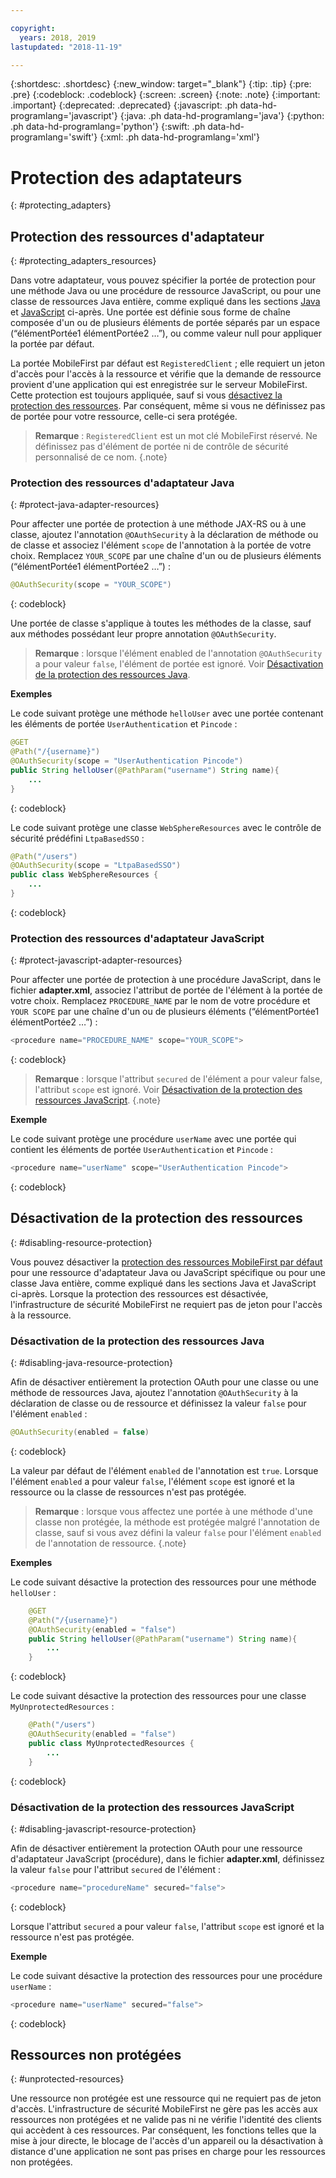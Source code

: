 ```yaml
---

copyright:
  years: 2018, 2019
lastupdated: "2018-11-19"

---
```


{:shortdesc: .shortdesc}
{:new_window: target="_blank"}
{:tip: .tip}
{:pre: .pre}
{:codeblock: .codeblock}
{:screen: .screen}
{:note: .note}
{:important: .important}
{:deprecated: .deprecated}
{:javascript: .ph data-hd-programlang='javascript'}
{:java: .ph data-hd-programlang='java'}
{:python: .ph data-hd-programlang='python'}
{:swift: .ph data-hd-programlang='swift'}
{:xml: .ph data-hd-programlang='xml'}

# Protection des adaptateurs
{: #protecting_adapters}

## Protection des ressources d'adaptateur 
{: #protecting_adapters_resources}

Dans votre adaptateur, vous pouvez spécifier la portée de protection pour une méthode Java ou une procédure de ressource JavaScript, ou pour une classe de ressources Java entière, comme expliqué dans les sections [Java](#protect-java-adapter-resources) et [JavaScript](#protect-javascript-adapter-resources) ci-après. Une portée est définie sous forme de chaîne composée d'un ou de plusieurs éléments de portée séparés par un espace (“élémentPortée1 élémentPortée2 …”), ou comme valeur null pour appliquer la portée par défaut. 

La portée MobileFirst par défaut est `RegisteredClient` ; elle requiert un jeton d'accès pour l'accès à la ressource et vérifie que la demande de ressource provient d'une application qui est enregistrée sur le serveur MobileFirst. Cette protection est toujours appliquée, sauf si vous [désactivez la protection des ressources](#disabling-resource-protection). Par conséquent, même si vous ne définissez pas de portée pour votre ressource, celle-ci sera protégée. 

>**Remarque** : `RegisteredClient` est un mot clé MobileFirst réservé. Ne définissez pas d'élément de portée ni de contrôle de sécurité personnalisé de ce nom. 
{.note}

### Protection des ressources d'adaptateur Java
{: #protect-java-adapter-resources}

Pour affecter une portée de protection à une méthode JAX-RS ou à une classe, ajoutez l'annotation `@OAuthSecurity` à la déclaration de méthode ou de classe et associez l'élément `scope` de l'annotation à la portée de votre choix. Remplacez `YOUR_SCOPE` par une chaîne d'un ou de plusieurs éléments (“élémentPortée1 élémentPortée2 …”) : 

```java
@OAuthSecurity(scope = "YOUR_SCOPE")
```
{: codeblock}

Une portée de classe s'applique à toutes les méthodes de la classe, sauf aux méthodes possédant leur propre annotation `@OAuthSecurity`. 

>**Remarque** : lorsque l'élément enabled de l'annotation `@OAuthSecurity` a pour valeur `false`, l'élément de portée est ignoré. Voir [Désactivation de la protection des ressources Java](#disabling-java-resource-protection). 

**Exemples**

Le code suivant protège une méthode `helloUser` avec une portée contenant les éléments de portée `UserAuthentication` et `Pincode` : 

```java
@GET
@Path("/{username}")
@OAuthSecurity(scope = "UserAuthentication Pincode")
public String helloUser(@PathParam("username") String name){
    ...
}
```
{: codeblock}

Le code suivant protège une classe `WebSphereResources` avec le contrôle de sécurité prédéfini `LtpaBasedSSO` :

```java
@Path("/users")
@OAuthSecurity(scope = "LtpaBasedSSO")
public class WebSphereResources {
    ...
}
```
{: codeblock}

### Protection des ressources d'adaptateur JavaScript
{: #protect-javascript-adapter-resources}

Pour affecter une portée de protection à une procédure JavaScript, dans le fichier **adapter.xml**, associez l'attribut de portée de l'élément <procedure> à la portée de votre choix. Remplacez `PROCEDURE_NAME` par le nom de votre procédure et `YOUR SCOPE` par une chaîne d'un ou de plusieurs éléments (“élémentPortée1 élémentPortée2 …”) : 

```javascript
<procedure name="PROCEDURE_NAME" scope="YOUR_SCOPE">
```
{: codeblock}

>**Remarque** : lorsque l'attribut `secured` de l'élément <procedure> a pour valeur false, l'attribut `scope` est ignoré. Voir [Désactivation de la protection des ressources JavaScript](#disabling-javascript-resource-protection).
{.note}

**Exemple**

Le code suivant protège une procédure `userName` avec une portée qui contient les éléments de portée
`UserAuthentication` et `Pincode` :

```javascript
<procedure name="userName" scope="UserAuthentication Pincode">
```
{: codeblock}

## Désactivation de la protection des ressources 
{: #disabling-resource-protection}

Vous pouvez désactiver la [protection des ressources MobileFirst par défaut](#protecting_adapters_resources) pour une ressource d'adaptateur Java ou JavaScript spécifique ou pour une classe Java entière, comme expliqué dans les sections Java et JavaScript ci-après. Lorsque la protection des ressources est désactivée, l'infrastructure de sécurité MobileFirst ne requiert pas de jeton pour l'accès à la ressource. 

### Désactivation de la protection des ressources Java 
{: #disabling-java-resource-protection}

Afin de désactiver entièrement la protection OAuth pour une classe ou une méthode de ressources Java, ajoutez l'annotation `@OAuthSecurity` à la déclaration de classe ou de ressource et définissez la valeur `false` pour l'élément `enabled` : 

```java
@OAuthSecurity(enabled = false)
```
{: codeblock}

La valeur par défaut de l'élément `enabled` de l'annotation est `true`. Lorsque l'élément `enabled` a pour valeur `false`, l'élément `scope` est ignoré et la ressource ou la classe de ressources n'est pas protégée. 

>**Remarque** : lorsque vous affectez une portée à une méthode d'une classe non protégée, la méthode est protégée malgré l'annotation de classe, sauf si vous avez défini la valeur `false` pour l'élément `enabled` de l'annotation de ressource. 
{.note}

**Exemples**

Le code suivant désactive la protection des ressources pour une méthode `helloUser` :

```java
    @GET
    @Path("/{username}")
    @OAuthSecurity(enabled = "false")
    public String helloUser(@PathParam("username") String name){
        ...
    }
```
{: codeblock}

Le code suivant désactive la protection des ressources pour une classe `MyUnprotectedResources` : 

```java
    @Path("/users")
    @OAuthSecurity(enabled = "false")
    public class MyUnprotectedResources {
        ...
    }
```
{: codeblock}

### Désactivation de la protection des ressources JavaScript 
{: #disabling-javascript-resource-protection}

Afin de désactiver entièrement la protection OAuth pour une ressource d'adaptateur JavaScript (procédure), dans le fichier **adapter.xml**, définissez la valeur `false` pour l'attribut `secured` de l'élément <procedure> : 

```javascript
<procedure name="procedureName" secured="false">
```
{: codeblock}

Lorsque l'attribut `secured` a pour valeur `false`, l'attribut `scope` est ignoré et la ressource n'est pas protégée. 

**Exemple**

Le code suivant désactive la protection des ressources pour une procédure `userName` :

```javascript
<procedure name="userName" secured="false">
```
{: codeblock}

## Ressources non protégées
{: #unprotected-resources}

Une ressource non protégée est une ressource qui ne requiert pas de jeton d'accès. L'infrastructure de sécurité MobileFirst ne gère pas les accès aux ressources non protégées et ne valide pas ni ne vérifie l'identité des clients qui accèdent à ces ressources. Par conséquent, les fonctions telles que la mise à jour directe, le blocage de l'accès d'un appareil ou la désactivation à distance d'une application ne sont pas prises en charge pour les ressources non protégées. 

